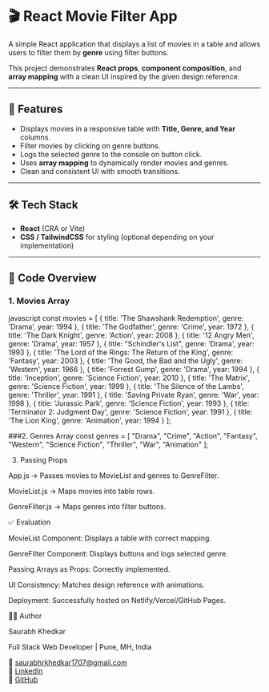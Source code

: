 # 🎬 React Movie Filter App

A simple React application that displays a list of movies in a table and allows users to filter them by **genre** using filter buttons.  

This project demonstrates **React props**, **component composition**, and **array mapping** with a clean UI inspired by the given design reference.  

---

## 🚀 Features

- Displays movies in a responsive table with **Title, Genre, and Year** columns.  
- Filter movies by clicking on genre buttons.  
- Logs the selected genre to the console on button click.  
- Uses **array mapping** to dynamically render movies and genres.  
- Clean and consistent UI with smooth transitions.  

---

## 🛠️ Tech Stack

- **React** (CRA or Vite)  
- **CSS / TailwindCSS** for styling (optional depending on your implementation) 

---

## 📜 Code Overview

### 1. Movies Array
javascript
const movies = [
  { title: 'The Shawshank Redemption', genre: 'Drama', year: 1994 },
  { title: 'The Godfather', genre: 'Crime', year: 1972 },
  { title: 'The Dark Knight', genre: 'Action', year: 2008 },
  { title: '12 Angry Men', genre: 'Drama', year: 1957 },
  { title: "Schindler's List", genre: 'Drama', year: 1993 },
  { title: 'The Lord of the Rings: The Return of the King', genre: 'Fantasy', year: 2003 },
  { title: 'The Good, the Bad and the Ugly', genre: 'Western', year: 1966 },
  { title: 'Forrest Gump', genre: 'Drama', year: 1994 },
  { title: 'Inception', genre: 'Science Fiction', year: 2010 },
  { title: 'The Matrix', genre: 'Science Fiction', year: 1999 },
  { title: 'The Silence of the Lambs', genre: 'Thriller', year: 1991 },
  { title: 'Saving Private Ryan', genre: 'War', year: 1998 },
  { title: 'Jurassic Park', genre: 'Science Fiction', year: 1993 },
  { title: 'Terminator 2: Judgment Day', genre: 'Science Fiction', year: 1991 },
  { title: 'The Lion King', genre: 'Animation', year: 1994 }
];

###2. Genres Array
const genres = [
  "Drama",
  "Crime",
  "Action",
  "Fantasy",
  "Western",
  "Science Fiction",
  "Thriller",
  "War",
  "Animation"
];

3. Passing Props

App.js → Passes movies to MovieList and genres to GenreFilter.

MovieList.js → Maps movies into table rows.

GenreFilter.js → Maps genres into filter buttons.

✅ Evaluation 

MovieList Component: Displays a table with correct mapping.

GenreFilter Component: Displays buttons and logs selected genre.

Passing Arrays as Props: Correctly implemented.

UI Consistency: Matches design reference with animations.

Deployment: Successfully hosted on Netlify/Vercel/GitHub Pages.


👨‍💻 Author

Saurabh Khedkar 

Full Stack Web Developer | Pune, MH, India 

📧 saurabhrkhedkar1707@gmail.com  
🔗 [LinkedIn](https://linkedin.com/in/saurabh-khedkar)  
🐙 [GitHub](https://github.com/khedkar2001)  
